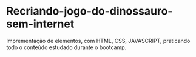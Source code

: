 # Recriando-jogo-do-dinossauro-sem-internet
Imprementação de elementos, com HTML, CSS, JAVASCRIPT,  praticando todo o conteúdo estudado durante o  bootcamp. 
